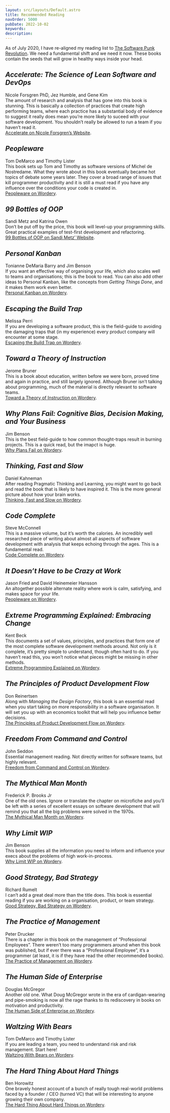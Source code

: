 ```yaml
---
layout: src/layouts/Default.astro
title: Recommended Reading
navOrder: 5000
pubDate: 2022-10-02
keywords: 
description: 
---
```


As of July 2020, I have re-aligned my reading list to [The Software Punk Revolution](https://www.stevefenton.co.uk/2020/07/the-software-punk-revolution/). We need a fundamental shift and we need it now. These books contain the seeds that will grow in healthy ways inside your head.

<article itemscope="" itemtype="http://schema.org/Book">

## <cite itemprop="name">Accelerate: The Science of Lean Software and DevOps</cite>

<span itemprop="author" itemscope="" itemtype="https://schema.org/Person"><span itemprop="name">Nicole Forsgren PhD</span></span>, <span itemprop="author" itemscope="" itemtype="https://schema.org/Person"><span itemprop="name">Jez Humble</span></span>, and <span itemprop="author" itemscope="" itemtype="https://schema.org/Person"><span itemprop="name">Gene Kim</span></span>  
<span itemprop="description">The amount of research and analysis that has gone into this book is stunning. This is basically a collection of practices that create high performing teams, where each practice has a substantial body of evidence to suggest it really does mean you’re more likely to suceed with your software development. You shouldn’t really be allowed to run a team if you haven’t read it.</span>  
[Accelerate on Nicole Forsgren’s Website](https://nicolefv.com/book/).

</article><article itemscope="" itemtype="http://schema.org/Book">

## <cite itemprop="name">Peopleware</cite>

<span itemprop="author" itemscope="" itemtype="https://schema.org/Person"><span itemprop="name">Tom DeMarco</span></span> and <span itemprop="author" itemscope="" itemtype="https://schema.org/Person"><span itemprop="name">Timothy Lister</span></span>  
<span itemprop="description">This book sets up Tom and Timothy as software versions of Michel de Nostredame. What they wrote about in this book eventually became hot topics of debate some years later. They cover a broad range of issues that kill programmer productivity and it is still a must read if you have any influence over the conditions your code is created in.</span>  
[Peopleware on Wordery](https://wordery.com/peopleware-tom-demarco-9780321934116).

</article><article itemscope="" itemtype="http://schema.org/Book">

## <cite itemprop="name">99 Bottles of OOP</cite>

<span itemprop="author" itemscope="" itemtype="https://schema.org/Person"><span itemprop="name">Sandi Metz</span></span> and <span itemprop="author" itemscope="" itemtype="https://schema.org/Person"><span itemprop="name">Katrina Owen</span></span>  
<span itemprop="description">Don’t be put off by the price, this book will level-up your programming skills. Great practical examples of test-first development and refactoring.</span>  
[99 Bottles of OOP on Sandi Metz’ Website](https://www.sandimetz.com/99bottles/).

</article><article itemscope="" itemtype="http://schema.org/Book">

## <cite itemprop="name">Personal Kanban</cite>

<span itemprop="author" itemscope="" itemtype="https://schema.org/Person"><span itemprop="name">Tonianne DeMaria Barry</span></span> and <span itemprop="author" itemscope="" itemtype="https://schema.org/Person"><span itemprop="name">Jim Benson</span></span>  
<span itemprop="description">If you want an effective way of organising your life, which also scales well to teams and organisations; this is the book to read. You can also add other ideas to Personal Kanban, like the concepts from *Getting Things Done*, and it makes them work even better.</span>  
[Personal Kanban on Wordery](https://wordery.com/personal-kanban-tonianne-demaria-barry-9781453802267).

</article><article itemscope="" itemtype="http://schema.org/Book">

## <cite itemprop="name">Escaping the Build Trap</cite>

<span itemprop="author" itemscope="" itemtype="https://schema.org/Person"><span itemprop="name">Melissa Perri</span></span>  
<span itemprop="description">If you are developing a software product, this is the field-guide to avoiding the damaging traps that (in my experience) every product company will encounter at some stage.</span>  
[Escaping the Build Trap on Wordery](https://wordery.com/escaping-the-build-trap-melissa-perri-9781491973790).

</article><article itemscope="" itemtype="http://schema.org/Book">

## <cite itemprop="name">Toward a Theory of Instruction</cite>

<span itemprop="author" itemscope="" itemtype="https://schema.org/Person"><span itemprop="name">Jerome Bruner</span></span>  
<span itemprop="description">This is a book about education, written before we were born, proved time and again in practice, and still largely ignored. Although Bruner isn’t talking about programming, much of the material is directly relevant to software teams.</span>  
[Toward a Theory of Instruction on Wordery](https://wordery.com/toward-a-theory-of-instruction-jerome-bruner-9780674897014).

</article><article itemscope="" itemtype="http://schema.org/Book">

## <cite itemprop="name">Why Plans Fail: Cognitive Bias, Decision Making, and Your Business</cite>

<span itemprop="author" itemscope="" itemtype="https://schema.org/Person"><span itemprop="name">Jim Benson</span></span>  
<span itemprop="description">This is the best field-guide to how common thought-traps result in burning projects. This is a quick read, but the imapct is huge.</span>  
[Why Plans Fail on Wordery](https://wordery.com/why-plans-fail-jim-benson-9780989081221).

</article><article itemscope="" itemtype="http://schema.org/Book">

## <cite itemprop="name">Thinking, Fast and Slow</cite>

<span itemprop="author" itemscope="" itemtype="https://schema.org/Person"><span itemprop="name">Daniel Kahneman</span></span>  
<span itemprop="description">After reading Pragmatic Thinking and Learning, you might want to go back and read the book that is likely to have inspired it. This is the more general picture about how your brain works.</span>  
[Thinking, Fast and Slow on Wordery](https://wordery.com/thinking-fast-and-slow-daniel-kahneman-9780141033570).

</article><article itemscope="" itemtype="http://schema.org/Book">

## <cite itemprop="name">Code Complete</cite>

<span itemprop="author" itemscope="" itemtype="https://schema.org/Person"><span itemprop="name">Steve McConnell</span></span>  
<span itemprop="description">This is a massive volume, but it’s worth the calories. An incredibly well researched piece of writing about almost all aspects of software development with analysis that keeps echoing through the ages. This is a fundamental read.</span>  
[Code Complete on Wordery](https://wordery.com/code-complete-steve-mcconnell-9780735619678).

</article><article itemscope="" itemtype="http://schema.org/Book">

## <cite itemprop="name">It Doesn’t Have to be Crazy at Work</cite>

<span itemprop="author" itemscope="" itemtype="https://schema.org/Person"><span itemprop="name">Jason Fried</span></span> and <span itemprop="author" itemscope="" itemtype="https://schema.org/Person"><span itemprop="name">David Heinemeier Hansson</span></span>  
<span itemprop="description">An altogether possible alternate reality where work is calm, satisfying, and makes space for your life.</span>  
[Peopleware on Wordery](https://wordery.com/it-doesnt-have-to-be-crazy-at-work-jason-fried-9780008323448).

</article><article itemscope="" itemtype="http://schema.org/Book">

## <cite itemprop="name">Extreme Programming Explained: Embracing Change</cite>

<span itemprop="author" itemscope="" itemtype="https://schema.org/Person"><span itemprop="name">Kent Beck</span></span>  
<span itemprop="description">This documents a set of values, principles, and practices that form one of the most complete software development methods around. Not only is it complete, it’s pretty simple to understand, though often hard to do. If you haven’t read this, you won’t notice what pieces might be missing in other methods.</span>  
[Extreme Programming Explained on Wordery](https://wordery.com/extreme-programming-explained-kent-beck-9780321278654).

</article><article itemscope="" itemtype="http://schema.org/Book">

## <cite itemprop="name">The Principles of Product Development Flow</cite>

<span itemprop="author" itemscope="" itemtype="https://schema.org/Person"><span itemprop="name">Don Reinertsen</span></span>  
<span itemprop="description">Along with *Managing the Design Factory*, this book is an essential read when you start taking on more responsibility in a software organisation. It will set you up with an economics toolkit that will help you influence better decisions.</span>  
[The Principles of Product Development Flow on Wordery](https://wordery.com/the-principles-of-product-development-flow-donald-g-reinertsen-9781935401001).

</article><article itemscope="" itemtype="http://schema.org/Book">

## <cite itemprop="name">Freedom From Command and Control</cite>

<span itemprop="author" itemscope="" itemtype="https://schema.org/Person"><span itemprop="name">John Seddon</span></span>  
<span itemprop="description">Essential management reading. Not directly written for software teams, but highly relevant.</span>  
[Freedom from Command and Control on Wordery](https://wordery.com/freedom-from-command-and-control-john-seddon-9781563273278).

</article><article itemscope="" itemtype="http://schema.org/Book">

## <cite itemprop="name">The Mythical Man Month</cite>

<span itemprop="author" itemscope="" itemtype="https://schema.org/Person"><span itemprop="name">Frederick P. Brooks Jr</span></span>  
<span itemprop="description">One of the old ones. Ignore or translate the chapter on microfiche and you’ll be left with a series of excellent essays on software development that will remind you that all the big problems were solved in the 1970s.</span>  
[The Mythical Man Month on Wordery](https://wordery.com/the-mythical-man-month-frederick-p-brooks-jr-9780201835953).

</article><article itemscope="" itemtype="http://schema.org/Book">

## <cite itemprop="name">Why Limit WIP</cite>

<span itemprop="author" itemscope="" itemtype="https://schema.org/Person"><span itemprop="name">Jim Benson</span></span>  
<span itemprop="description">This book supplies all the information you need to inform and influence your execs about the problems of high work-in-process.</span>  
[Why Limit WIP on Wordery](https://wordery.com/why-limit-wip-jim-benson-9780989081238).

</article><article itemscope="" itemtype="http://schema.org/Book">

## <cite itemprop="name">Good Strategy, Bad Strategy</cite>

<span itemprop="author" itemscope="" itemtype="https://schema.org/Person"><span itemprop="name">Richard Rumelt</span></span>  
<span itemprop="description">I can’t add a great deal more than the title does. This book is essential reading if you are working on a organisation, product, or team strategy.</span>  
[Good Strategy, Bad Strategy on Wordery](https://wordery.com/good-strategybad-strategy-richard-rumelt-9781781256176).

</article><article itemscope="" itemtype="http://schema.org/Book">

## <cite itemprop="name">The Practice of Management</cite>

<span itemprop="author" itemscope="" itemtype="https://schema.org/Person"><span itemprop="name">Peter Drucker</span></span>  
<span itemprop="description">There is a chapter in this book on the management of “Professional Employees”. There weren’t too many programmers around when this book was published, but if ever there was a “Professional Employee”, it’s a programmer (at least, it is if they have read the other recommended books).</span>  
[The Practice of Management on Wordery](https://wordery.com/the-practice-of-management-peter-drucker-9780750685047).

</article><article itemscope="" itemtype="http://schema.org/Book">

## <cite itemprop="name">The Human Side of Enterprise</cite>

<span itemprop="author" itemscope="" itemtype="https://schema.org/Person"><span itemprop="name">Douglas McGregor</span></span>  
<span itemprop="description">Another old one. What Doug McGregor wrote in the era of cardigan-wearing and pipe-smoking is now all the rage thanks to its rediscovery in books on motivation and productivity.</span>  
[The Human Side of Enterprise on Wordery](https://wordery.com/the-human-side-of-enterprise-annotated-edition-douglas-mcgregor-9780071462228).

</article><article itemscope="" itemtype="http://schema.org/Book">

## <cite itemprop="name">Waltzing With Bears</cite>

<span itemprop="author" itemscope="" itemtype="https://schema.org/Person"><span itemprop="name">Tom DeMarco</span></span> and <span itemprop="author" itemscope="" itemtype="https://schema.org/Person"><span itemprop="name">Timothy Lister</span></span>  
<span itemprop="description">If you are leading a team, you need to understand risk and risk management. Start here!</span>  
[Waltzing With Bears on Wordery](https://wordery.com/waltzing-with-bears-tom-demarco-9780932633606).

</article><article itemscope="" itemtype="http://schema.org/Book">

## <cite itemprop="name">The Hard Thing About Hard Things</cite>

<span itemprop="author" itemscope="" itemtype="https://schema.org/Person"><span itemprop="name">Ben Horowitz</span></span>  
<span itemprop="description">One bravely honest account of a bunch of really tough real-world problems faced by a founder / CEO (turned VC) that will be interesting to anyone growing their own company.</span>  
[The Hard Thing About Hard Things on Wordery](https://wordery.com/the-hard-thing-about-hard-things-ben-horowitz-9780062273208).

</article>